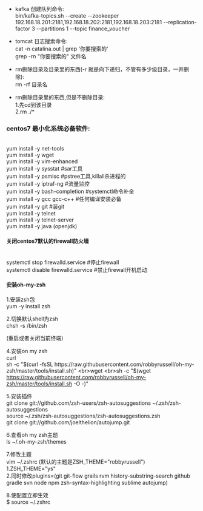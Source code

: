 - kafka 创建队列命令:<br>
bin/kafka-topics.sh --create --zookeeper 192.168.18.201:2181,192.168.18.202:2181,192.168.18.203:2181 --replication-factor 3 --partitions 1 --topic finance_voucher

- tomcat 日志搜索命令:<br>
cat -n catalina.out | grep '你要搜索的'
<br>grep -rn "你要搜索的" 文件名

- rm删除目录及目录里的东西(-r 就是向下递归，不管有多少级目录，一并删除):<br>
rm -rf 目录名

- rm删除目录里的东西,但是不删除目录:<br>
1.先cd到该目录<br>
2.rm ./*<br>

### centos7 最小化系统必备软件:
<br>yum install -y net-tools
<br>yum install -y wget
<br>yum install -y vim-enhanced
<br>yum install -y sysstat #sar工具
<br>yum install -y psmisc #pstree工具,killall杀进程的
<br>yum install -y iptraf-ng #流量监控
<br>yum install -y bash-completion #systemctl命令补全
<br>yum install -y gcc gcc-c++   #任何编译安装必备
<br>yum install -y git  #装git
<br>yum install -y telnet
<br>yum install -y telnet-server
<br>yum install -y java (openjdk)

#### 关闭centos7默认的firewall防火墙
<br>systemctl stop firewalld.service #停止firewall
<br>systemctl disable firewalld.service #禁止firewall开机启动

#### 安装oh-my-zsh
1.安装zsh包
<br>yum -y install zsh

2.切换默认shell为zsh
<br>chsh -s /bin/zsh

(重启或者关闭当前终端)

4.安装on my zsh
<br>curl
<br>sh -c "$(curl -fsSL https://raw.githubusercontent.com/robbyrussell/oh-my-zsh/master/tools/install.sh)"
<br>wget
<br>sh -c "$(wget https://raw.githubusercontent.com/robbyrussell/oh-my-zsh/master/tools/install.sh -O -)"

5.安装插件
<br>git clone git://github.com/zsh-users/zsh-autosuggestions ~/.zsh/zsh-autosuggestions
<br>source ~/.zsh/zsh-autosuggestions/zsh-autosuggestions.zsh
<br>git clone git://github.com/joelthelion/autojump.git

6.查看oh my zsh主题
<br>ls ~/.oh-my-zsh/themes

7.修改主题
<br>vim ~/.zshrc (默认的主题是ZSH_THEME="robbyrussell")
<br>1.ZSH_THEME="ys"
<br>2.同时修改plugins=(git git-flow grails rvm history-substring-search github gradle svn node npm zsh-syntax-highlighting sublime autojump)

8.使配置立即生效
<br>$ source ~/.zshrc




